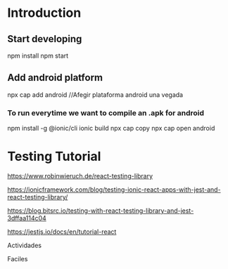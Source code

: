 # Introduction

## Start developing
npm install
npm start

## Add android platform
npx cap add android  //Afegir plataforma android  una vegada

### To run everytime we want to compile an .apk for android
npm install -g @ionic/cli
ionic build
npx cap copy 
npx cap open android 

# Testing Tutorial
https://www.robinwieruch.de/react-testing-library

https://ionicframework.com/blog/testing-ionic-react-apps-with-jest-and-react-testing-library/

https://blog.bitsrc.io/testing-with-react-testing-library-and-jest-3dffaa114c04

https://jestjs.io/docs/en/tutorial-react


Actividades

Faciles
